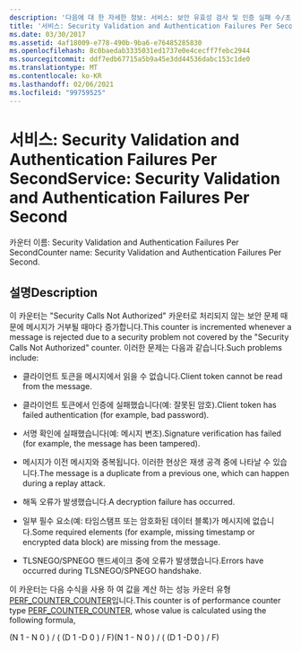```yaml
---
description: '다음에 대 한 자세한 정보: 서비스: 보안 유효성 검사 및 인증 실패 수/초'
title: '서비스: Security Validation and Authentication Failures Per Second'
ms.date: 03/30/2017
ms.assetid: 4af18009-e778-490b-9ba6-e76485285830
ms.openlocfilehash: 8c0baedab3335031ed1737e0e4cecff7febc2944
ms.sourcegitcommit: ddf7edb67715a5b9a45e3dd44536dabc153c1de0
ms.translationtype: MT
ms.contentlocale: ko-KR
ms.lasthandoff: 02/06/2021
ms.locfileid: "99759525"
---
```

# <a name="service-security-validation-and-authentication-failures-per-second"></a><span data-ttu-id="cb94c-103">서비스: Security Validation and Authentication Failures Per Second</span><span class="sxs-lookup"><span data-stu-id="cb94c-103">Service: Security Validation and Authentication Failures Per Second</span></span>

<span data-ttu-id="cb94c-104">카운터 이름: Security Validation and Authentication Failures Per Second</span><span class="sxs-lookup"><span data-stu-id="cb94c-104">Counter name: Security Validation and Authentication Failures Per Second.</span></span>  
  
## <a name="description"></a><span data-ttu-id="cb94c-105">설명</span><span class="sxs-lookup"><span data-stu-id="cb94c-105">Description</span></span>  

 <span data-ttu-id="cb94c-106">이 카운터는 "Security Calls Not Authorized" 카운터로 처리되지 않는 보안 문제 때문에 메시지가 거부될 때마다 증가합니다.</span><span class="sxs-lookup"><span data-stu-id="cb94c-106">This counter is incremented whenever a message is rejected due to a security problem not covered by the "Security Calls Not Authorized" counter.</span></span> <span data-ttu-id="cb94c-107">이러한 문제는 다음과 같습니다.</span><span class="sxs-lookup"><span data-stu-id="cb94c-107">Such problems include:</span></span>  
  
- <span data-ttu-id="cb94c-108">클라이언트 토큰을 메시지에서 읽을 수 없습니다.</span><span class="sxs-lookup"><span data-stu-id="cb94c-108">Client token cannot be read from the message.</span></span>  
  
- <span data-ttu-id="cb94c-109">클라이언트 토큰에서 인증에 실패했습니다(예: 잘못된 암호).</span><span class="sxs-lookup"><span data-stu-id="cb94c-109">Client token has failed authentication (for example, bad password).</span></span>  
  
- <span data-ttu-id="cb94c-110">서명 확인에 실패했습니다(예: 메시지 변조).</span><span class="sxs-lookup"><span data-stu-id="cb94c-110">Signature verification has failed (for example, the message has been tampered).</span></span>  
  
- <span data-ttu-id="cb94c-111">메시지가 이전 메시지와 중복됩니다. 이러한 현상은 재생 공격 중에 나타날 수 있습니다.</span><span class="sxs-lookup"><span data-stu-id="cb94c-111">The message is a duplicate from a previous one, which can happen during a replay attack.</span></span>  
  
- <span data-ttu-id="cb94c-112">해독 오류가 발생했습니다.</span><span class="sxs-lookup"><span data-stu-id="cb94c-112">A decryption failure has occurred.</span></span>  
  
- <span data-ttu-id="cb94c-113">일부 필수 요소(예: 타임스탬프 또는 암호화된 데이터 블록)가 메시지에 없습니다.</span><span class="sxs-lookup"><span data-stu-id="cb94c-113">Some required elements (for example, missing timestamp or encrypted data block) are missing from the message.</span></span>  
  
- <span data-ttu-id="cb94c-114">TLSNEGO/SPNEGO 핸드셰이크 중에 오류가 발생했습니다.</span><span class="sxs-lookup"><span data-stu-id="cb94c-114">Errors have occurred during TLSNEGO/SPNEGO handshake.</span></span>  
  
 <span data-ttu-id="cb94c-115">이 카운터는 다음 수식을 사용 하 여 값을 계산 하는 성능 카운터 유형 [PERF_COUNTER_COUNTER](/previous-versions/windows/it-pro/windows-server-2003/cc740048(v=ws.10))입니다.</span><span class="sxs-lookup"><span data-stu-id="cb94c-115">This counter is of performance counter type [PERF_COUNTER_COUNTER](/previous-versions/windows/it-pro/windows-server-2003/cc740048(v=ws.10)), whose value is calculated using the following formula,</span></span>  
  
 <span data-ttu-id="cb94c-116">(N 1 - N 0 ) / ( (D 1 -D 0 ) / F)</span><span class="sxs-lookup"><span data-stu-id="cb94c-116">(N 1 - N 0 ) / ( (D 1 -D 0 ) / F)</span></span>
